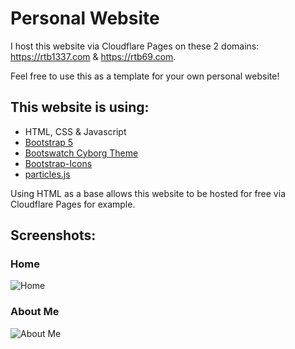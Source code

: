 # Personal Website

I host this website via Cloudflare Pages on these 2 domains: https://rtb1337.com & https://rtb69.com.

Feel free to use this as a template for your own personal website!

## This website is using:
- HTML, CSS & Javascript
- [Bootstrap 5](https://getbootstrap.com/)
- [Bootswatch Cyborg Theme](https://bootswatch.com/cyborg/)
- [Bootstrap-Icons](https://icons.getbootstrap.com/)
- [particles.js](https://vincentgarreau.com/particles.js/)

Using HTML as a base allows this website to be hosted for free via Cloudflare Pages for example.

## Screenshots:

### Home
![Home](https://share.rtb.cx/XutE1/HOPAJUMi87.jpg/raw)

### About Me
![About Me](https://share.rtb.cx/XutE1/miHAZOVi81.png/raw)
